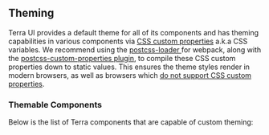 ## Theming

Terra UI provides a default theme for all of its components and has theming capabilities in various components via [CSS custom properties](https://developer.mozilla.org/en-US/docs/Web/CSS/--*) a.k.a CSS variables. We recommend using the [postcss-loader ](https://webpack.js.org/loaders/postcss-loader/) for webpack, along with the [postcss-custom-properties plugin](https://github.com/postcss/postcss-custom-properties), to compile these CSS custom properties down to static values. This ensures the theme styles render in modern browsers, as well as browsers which [do not support CSS custom properties](http://caniuse.com/#search=custom%20properties).

### Themable Components
Below is the list of Terra components that are capable of custom theming:

